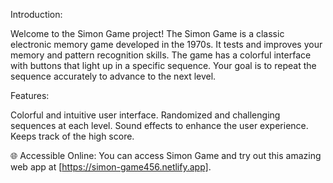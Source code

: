 Introduction:

Welcome to the Simon Game project! The Simon Game is a classic electronic memory game developed in the 1970s. It tests and improves your memory and pattern recognition skills. The game has a colorful interface with buttons that light up in a specific sequence. Your goal is to repeat the sequence accurately to advance to the next level.

Features:

Colorful and intuitive user interface.
Randomized and challenging sequences at each level.
Sound effects to enhance the user experience.
Keeps track of the high score.

🌐 Accessible Online: You can access Simon Game and try out this amazing web app at [https://simon-game456.netlify.app].
